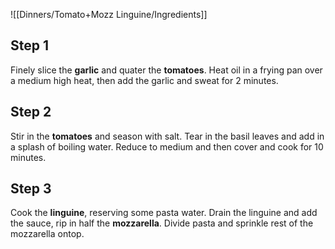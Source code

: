 ![[Dinners/Tomato+Mozz Linguine/Ingredients]]

## Step 1

Finely slice the **garlic** and quater the **tomatoes**. Heat oil in a frying pan over a medium high heat, then add the garlic and sweat for 2 minutes.

## Step 2

Stir in the **tomatoes** and season with salt. Tear in the basil leaves and add in a splash of boiling water. Reduce to medium and then cover and cook for 10 minutes.

## Step 3

Cook the **linguine**, reserving some pasta water. Drain the linguine and add the sauce, rip in half the **mozzarella**. Divide pasta and sprinkle rest of the mozzarella ontop.